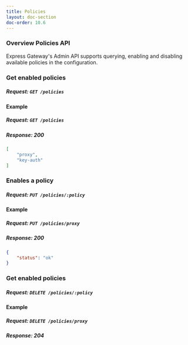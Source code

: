 ```yaml
---
title: Policies
layout: doc-section
doc-order: 10.6
---
```


### Overview Policies API

Express Gateway's Admin API supports querying, enabling and disabling available policies in the configuration.

### Get enabled policies

##### Request: `GET /policies`

#### Example

##### Request: `GET /policies`

##### Response: 200

```json
[
	"proxy",
	"key-auth"
]
```

### Enables a policy

##### Request: `PUT /policies/:policy`

#### Example

##### Request: `PUT /policies/proxy`

##### Response: 200

```json
{
	"status": "ok"
}
```

### Get enabled policies

##### Request: `DELETE /policies/:policy`

#### Example

##### Request: `DELETE /policies/proxy`

##### Response: 204
